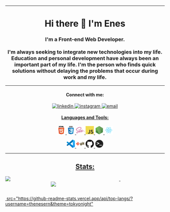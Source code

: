 ----

<h1 align="center">Hi there 👋 I'm Enes</h1>

<h3 align="center" >I'm a Front-end Web Developer. <br> <br>
         I'm always seeking to integrate new technologies into my life. Education and personal development have always been an important part of my life. I'm the person who finds quick solutions without delaying the problems that occur during work and my life.
</h3>

----

<div align="center">
<h4 align="center">Connect with me:</h4>
<a href="https://www.linkedin.com/in/enes-eren-11108b1a6/">
         <img alt="linkedin" src="https://cdn.jsdelivr.net/npm/simple-icons@v3/icons/linkedin.svg" width="22px"> 
</a>
<a href="https://www.instagram.com/thenesern/">
         <img alt="instagram" src="https://cdn.jsdelivr.net/npm/simple-icons@v3/icons/instagram.svg" width="22px" > 
</a>
<a href="mailto:thenesern@gmail.com">
         <img alt="email" src="https://cdn.jsdelivr.net/npm/simple-icons@3.13.0/icons/gmail.svg" width="22px" > 
</div>

<h4 align="center">Languages and Tools:</h4>
 <p align="center">
         <img alt="HTML5" width="26px" src="https://raw.githubusercontent.com/github/explore/80688e429a7d4ef2fca1e82350fe8e3517d3494d/topics/html/html.png" />
         <img alt="CSS3" width="26px" src="https://raw.githubusercontent.com/github/explore/80688e429a7d4ef2fca1e82350fe8e3517d3494d/topics/css/css.png" />
         <img alt="Sass" width="26px" src="https://raw.githubusercontent.com/github/explore/80688e429a7d4ef2fca1e82350fe8e3517d3494d/topics/sass/sass.png" />
         <img alt="JavaScript" width="26px" src="https://raw.githubusercontent.com/github/explore/80688e429a7d4ef2fca1e82350fe8e3517d3494d/topics/javascript/javascript.png" />
         <img alt="Node.js" width="26px" src="https://raw.githubusercontent.com/github/explore/80688e429a7d4ef2fca1e82350fe8e3517d3494d/topics/nodejs/nodejs.png" />
         <img alt="React" width="26px" src="https://raw.githubusercontent.com/github/explore/80688e429a7d4ef2fca1e82350fe8e3517d3494d/topics/react/react.png" />
</p>
         <p align="center">
                  <img alt="Visual Studio Code" width="26px" src="https://raw.githubusercontent.com/github/explore/80688e429a7d4ef2fca1e82350fe8e3517d3494d/topics/visual-studio-code/visual-studio-code.png" />
                  <img alt="Git" width="26px" src="https://raw.githubusercontent.com/github/explore/80688e429a7d4ef2fca1e82350fe8e3517d3494d/topics/git/git.png" />
                  <img alt="GitHub" width="26px" src="https://raw.githubusercontent.com/github/explore/78df643247d429f6cc873026c0622819ad797942/topics/github/github.png" />
                  <img alt="Terminal" width="26px" src="https://raw.githubusercontent.com/github/explore/80688e429a7d4ef2fca1e82350fe8e3517d3494d/topics/terminal/terminal.png"/>
         </p>



----


 <h2 align="center">Stats:</h2>
 
<p><img align="left" src="https://github-readme-stats.vercel.app/api/top-langs?username=thenesern&show_icons=true&locale=en&layout=compact" width="360px"/></p>
<p>&nbsp;<img align="right" src="https://github-readme-stats.vercel.app/api?username=thenesern&show_icons=true&locale=en" width="360px" /></p><br />
       <p><img> src="https://github-readme-stats.vercel.app/api/top-langs/?username=thenesern&theme=tokyonight"</img></p>
<br />
